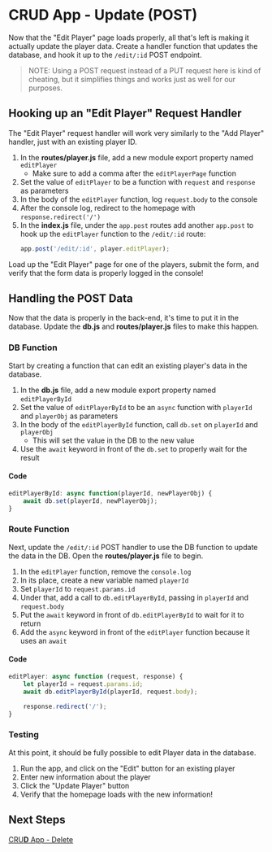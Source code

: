# CR**U**D App - Update (POST)
Now that the "Edit Player" page loads properly, all that's left is making it actually update the player data. Create a handler function that updates the database, and hook it up to the `/edit/:id` POST endpoint.

>NOTE: Using a POST request instead of a PUT request here is kind of cheating, but it simplifies things and works just as well for our purposes.

## Hooking up an "Edit Player" Request Handler
The "Edit Player" request handler will work very similarly to the "Add Player" handler, just with an existing player ID.

1. In the **routes/player.js** file, add a new module export property named `editPlayer`
    - Make sure to add a comma after the `editPlayerPage` function
1. Set the value of `editPlayer` to be a function with `request` and `response` as parameters
1. In the body of the `editPlayer` function, log `request.body` to the console
1. After the console log, redirect to the homepage with `response.redirect('/')`
1. In the **index.js** file, under the `app.post` routes add another `app.post` to hook up the `editPlayer` function to the `/edit/:id` route:
    ```js
    app.post('/edit/:id', player.editPlayer);
    ```

Load up the "Edit Player" page for one of the players, submit the form, and verify that the form data is properly logged in the console!

## Handling the POST Data
Now that the data is properly in the back-end, it's time to put it in the database. Update the **db.js** and **routes/player.js** files to make this happen.

### DB Function
Start by creating a function that can edit an existing player's data in the database.

1. In the **db.js** file, add a new module export property named `editPlayerById`
1. Set the value of `editPlayerById` to be an `async` function with `playerId` and `playerObj` as parameters
1. In the body of the `editPlayerById` function, call `db.set` on `playerId` and `playerObj`
    - This will set the value in the DB to the new value
1. Use the `await` keyword in front of the `db.set` to properly wait for the result

#### Code
```js
editPlayerById: async function(playerId, newPlayerObj) {
    await db.set(playerId, newPlayerObj);
}
```

### Route Function
Next, update the `/edit/:id` POST handler to use the DB function to update the data in the DB. Open the **routes/player.js** file to begin.

1. In the `editPlayer` function, remove the `console.log`
1. In its place, create a new variable named `playerId`
1. Set `playerId` to `request.params.id`
1. Under that, add a call to `db.editPlayerById`, passing in `playerId` and `request.body`
1. Put the `await` keyword in front of `db.editPlayerById` to wait for it to return
1. Add the `async` keyword in front of the `editPlayer` function because it uses an `await`

#### Code
```js
editPlayer: async function (request, response) {
    let playerId = request.params.id;
    await db.editPlayerById(playerId, request.body);

    response.redirect('/');
}
```

### Testing
At this point, it should be fully possible to edit Player data in the database.

1. Run the app, and click on the "Edit" button for an existing player
1. Enter new information about the player
1. Click the "Update Player" button
1. Verify that the homepage loads with the new information!

## Next Steps
[CRU**D** App - Delete](CrudAppDelete.md)